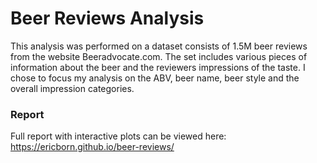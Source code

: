 # Beer Reviews Analysis
This analysis was performed on a dataset consists of 1.5M beer reviews from the website Beeradvocate.com. The set includes various pieces of information about the beer and the reviewers impressions of the taste. I chose to focus my analysis on the ABV, beer name, beer style and the overall impression categories.

### Report
Full report with interactive plots can be viewed here: https://ericborn.github.io/beer-reviews/
